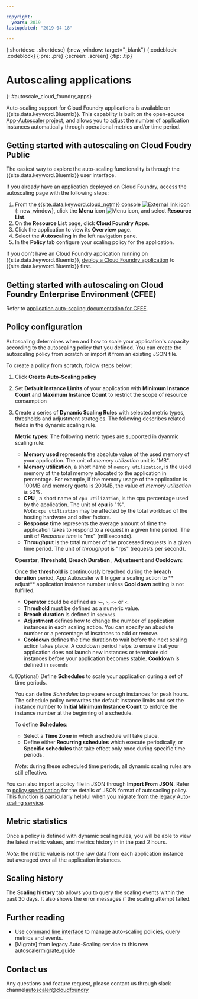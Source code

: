 ```yaml
---

copyright:
  years: 2019
lastupdated: "2019-04-18"

---
```


{:shortdesc: .shortdesc}
{:new_window: target="_blank"}
{:codeblock: .codeblock}
{:pre: .pre}
{:screen: .screen}
{:tip: .tip}

# Autoscaling applications
{: #autoscale_cloud_foundry_apps}

Auto-scaling support for Cloud Foundry applications is available on {{site.data.keyword.Bluemix}}.  This capability is built on the open-source [App-Autoscaler project][autoscaler_project], and allows you to adjust the number of application instances automatically through operational metrics and/or time period.

## Getting started with autoscaling on Cloud Foudry Public

The easiest way to explore the auto-scaling functionality is through the {{site.data.keyword.Bluemix}} user interface.

If you already have an application deployed on Cloud Foundry,  access the autoscaling page with the following steps:

1. From the [{{site.data.keyword.cloud_notm}} console ![External link icon](../icons/launch-glyph.svg "External link icon")](https://{DomainName}){: new_window}, click the **Menu** icon ![Menu icon](../icons/icon_hamburger.svg), and select **Resource List**.
2. On the **Resource List** page, click **Cloud Foundry Apps**.
3. Click the application to view its **Overview** page.
4. Select the **Autoscaling** in the left navigation pane.
5. In the **Policy** tab configure your scaling policy for the application.

If you don't have an Cloud Foundry application running on {{site.data.keyword.Bluemix}}, [deploy a Cloud Foundry application][deploy_app] to {{site.data.keyword.Bluemix}} first. 

## Getting started with autoscaling on Cloud Foundry Enterprise Environment (CFEE)

Refer to [application auto-scaling documentation for CFEE][autoscaling_cfee_doc].

## Policy configuration

Autoscaling determines when and how to scale your application's capacity according to the autoscaling policy that you defined.  You can create the autoscaling policy from scratch or import it from an existing JSON file.  

To create a policy from scratch, follow steps below:

1. Click  **Create Auto-Scaling policy**
2. Set **Default Instance Limits** of your application with **Minimum Instance Count** and **Maximum Instance Count** to restrict the scope of resource consumption 
3. Create a series of **Dynamic Scaling Rules** with selected metric types, thresholds and adjustment strategies.  The following describes related fields in the dynamic scaling rule.
      
   **Metric types:** The following metric types are supported in dyanmic scaling rule:
   * **Memory used** represents the absolute value of the used memory of your application. The unit of _memory utilization_ unit is "MB".
   * **Memory utilization**, a short name of `memory utilization`, is the used memory of the total memory allocated to the application in percentage. For example, if the memory usage of the application is 100MB  and memory quota is 200MB, the value of _memory utilization_ is 50%.   
   * **CPU** , a short name of `cpu utilization`, is the cpu percentage used by the application. The unit of **cpu** is "%".  
      _Note_: `cpu utilization` may be affected by the total workload of the hosting hardware and other factors.
   * **Response time** represents the average amount of time the application takes to respond to a request in a given time period.  The unit of _Response time_ is "ms" (milliseconds).
   * **Throughput** is the total number of the processed requests  in a given time period. The unit of _throughput_ is "rps" (requests per second).

   **Operator**, **Threshold**, **Breach Duration** , **Adjustment** and **Cooldown**: 

   Once the **threshold** is continuously breached during the **breach duration** period,  App Autoscaler will trigger a scaling action to ** adjust** application instance number unless **Cool down** setting is not fulfilled. 
   
   * **Operator** could be defined as `>=`, `>`, `<=` or `<`.
   * **Threshold** must be defined as a numeric value.  
   * **Breach duration** is defined in `seconds`. 
   * **Adjustment** defines how to change the number of application instances in each scaling action.  You can specify an absolute number or a percentage of insatnces to add or remove.
   * **Cooldown** defines the time duration to wait before the next scaling action takes place. A cooldown period helps to ensure that your application does not launch new instances or terminate old instances before your application becomes stable. **Cooldown** is defined in `seconds`
    
4. (Optional) Define **Schedules** to scale your application during a set of time periods.

   You can define _Schedules_ to prepare enough instances for peak hours. The schedule policy overwrites the default instance limits and set the instance number to **Initial Minimum Instance Count** to enforce the instance number at the beginning of a schedule. 

   To define **Schedules**:

   * Select a **Time Zone** in which a schedule will take place.
   * Define either **Recurring schedules**  which execute periodically, or **Specific schedules** that take effect only once during specific time periods. 

   _Note_: during these scheduled time periods, all dynamic scaling rules are still effective. 

You can also import a policy file in JSON through **Import From JSON**.  Refer to [policy specification][autoscaler_user_guide] for the details of JSON format of autosacling policy. This function is particularly helpful when you [migrate from the legacy Auto-scaling service][migrate_guide].

## Metric statistics

Once a policy is defined with dynamic scaling rules, you will be able to view the latest metric values, and  metrics history in in the past 2 hours. 

_Note_: the metric value is not the raw data from each application instance but averaged over all the application instances. 
    
## Scaling history

The **Scaling history** tab allows you to query the scaling events within the past 30 days. It also shows the error messages if the scaling attempt failed. 

## Further reading

- Use [command line interface][autoscaler_cli] to manage auto-scaling policies, query metrics and events.
- [Migrate] from legacy Auto-Scaling service to this new autoscaler[migrate_guide]


## Contact us

Any questions and feature request, please contact us through slack channel[autoscaler@cloudfoundry](https://cloudfoundry.slack.com/messages/autoscaler)


[autoscaler_project]: https://github.com/cloudfoundry/app-autoscaler
[autoscaler_user_guide]: https://github.com/cloudfoundry/app-autoscaler/blob/master/docs/Readme.md
[autoscaling_policy]:https://github.com/cloudfoundry/app-autoscaler/blob/master/docs/policy.md
[autoscaler_cli]: https://github.com/cloudfoundry/app-autoscaler-cli-plugin#cloud-foundry-cli-autoscaler-plug-in-
[autoscaling_cfee_doc]: https://{DomainName}/docs/cloud-foundry?topic=cloud-foundry-autoscale_cloud_foundry_apps#autoscale_cloud_foundry_apps
[metric_type]: https://github.com/cloudfoundry/app-autoscaler/blob/master/docs/Readme.md#metric-types
[deploy_app]: https://{DomainName}/docs/cloud-foundry/deploy-apps.html#dep_apps
[legacy-autoscaling-catalog]: https://{DomainName}/catalog/services/auto-scaling
[legacy-autoscaling-cli]: https://{DomainName}/docs/cli?topic=auto-scaling-cli-autoscalingcli#bx_as_policy_show
[migrate_guide]: https://{DomainName}/docs/cloud-foundry-public?topic=cloud-foundry-public-autoscale_migration
[autoscaler_cli]: https://{DomainName}/docs/cloud-foundry-public?topic=cloud-foundry-public-autoscale_cli
